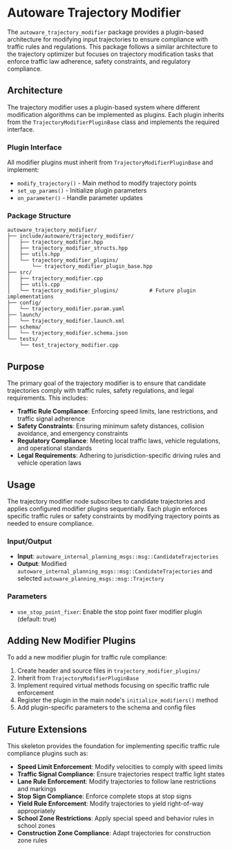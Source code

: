 # Autoware Trajectory Modifier

The `autoware_trajectory_modifier` package provides a plugin-based architecture for modifying input trajectories to ensure compliance with traffic rules and regulations. This package follows a similar architecture to the trajectory optimizer but focuses on trajectory modification tasks that enforce traffic law adherence, safety constraints, and regulatory compliance.

## Architecture

The trajectory modifier uses a plugin-based system where different modification algorithms can be implemented as plugins. Each plugin inherits from the `TrajectoryModifierPluginBase` class and implements the required interface.

### Plugin Interface

All modifier plugins must inherit from `TrajectoryModifierPluginBase` and implement:

- `modify_trajectory()` - Main method to modify trajectory points
- `set_up_params()` - Initialize plugin parameters
- `on_parameter()` - Handle parameter updates

### Package Structure

```text
autoware_trajectory_modifier/
├── include/autoware/trajectory_modifier/
│   ├── trajectory_modifier.hpp
│   ├── trajectory_modifier_structs.hpp
│   ├── utils.hpp
│   └── trajectory_modifier_plugins/
│       └── trajectory_modifier_plugin_base.hpp
├── src/
│   ├── trajectory_modifier.cpp
│   ├── utils.cpp
│   └── trajectory_modifier_plugins/          # Future plugin implementations
├── config/
│   └── trajectory_modifier.param.yaml
├── launch/
│   └── trajectory_modifier.launch.xml
├── schema/
│   └── trajectory_modifier.schema.json
└── tests/
    └── test_trajectory_modifier.cpp
```

## Purpose

The primary goal of the trajectory modifier is to ensure that candidate trajectories comply with traffic rules, safety regulations, and legal requirements. This includes:

- **Traffic Rule Compliance**: Enforcing speed limits, lane restrictions, and traffic signal adherence
- **Safety Constraints**: Ensuring minimum safety distances, collision avoidance, and emergency constraints
- **Regulatory Compliance**: Meeting local traffic laws, vehicle regulations, and operational standards
- **Legal Requirements**: Adhering to jurisdiction-specific driving rules and vehicle operation laws

## Usage

The trajectory modifier node subscribes to candidate trajectories and applies configured modifier plugins sequentially. Each plugin enforces specific traffic rules or safety constraints by modifying trajectory points as needed to ensure compliance.

### Input/Output

- **Input**: `autoware_internal_planning_msgs::msg::CandidateTrajectories`
- **Output**: Modified `autoware_internal_planning_msgs::msg::CandidateTrajectories` and selected `autoware_planning_msgs::msg::Trajectory`

### Parameters

- `use_stop_point_fixer`: Enable the stop point fixer modifier plugin (default: true)

## Adding New Modifier Plugins

To add a new modifier plugin for traffic rule compliance:

1. Create header and source files in `trajectory_modifier_plugins/`
2. Inherit from `TrajectoryModifierPluginBase`
3. Implement required virtual methods focusing on specific traffic rule enforcement
4. Register the plugin in the main node's `initialize_modifiers()` method
5. Add plugin-specific parameters to the schema and config files

## Future Extensions

This skeleton provides the foundation for implementing specific traffic rule compliance plugins such as:
- **Speed Limit Enforcement**: Modify velocities to comply with speed limits
- **Traffic Signal Compliance**: Ensure trajectories respect traffic light states
- **Lane Rule Enforcement**: Modify trajectories to follow lane restrictions and markings
- **Stop Sign Compliance**: Enforce complete stops at stop signs
- **Yield Rule Enforcement**: Modify trajectories to yield right-of-way appropriately
- **School Zone Restrictions**: Apply special speed and behavior rules in school zones
- **Construction Zone Compliance**: Adapt trajectories for construction zone rules
